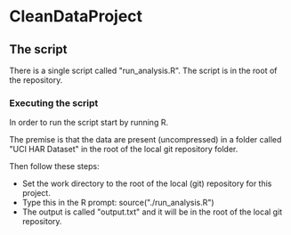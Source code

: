 # CleanDataProject

## The script 
There is a single script called "run_analysis.R".
The script is in the root of the repository.

### Executing the script

In order to run the script start by running R.

The premise is that the data are present (uncompressed) in a folder called "UCI HAR Dataset" in the root of the local git repository folder.

Then follow these steps: 

* Set the work directory to the root of the local (git) repository  for this project.
* Type this in the R prompt: source("./run_analysis.R")
* The output is called "output.txt" and it will be in the root of the local git repository.

